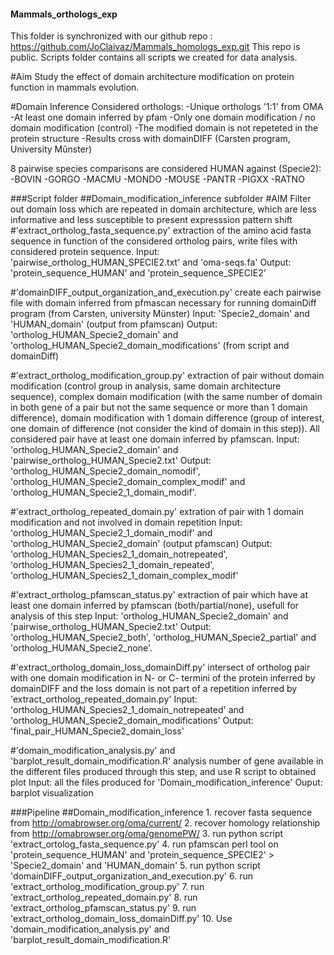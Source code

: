 #### Mammals_orthologs_exp
This folder is synchronized with our github repo : https://github.com/JoClaivaz/Mammals_homologs_exp.git
This repo is public.
Scripts folder contains all scripts we created for data analysis.

#Aim
Study the effect of domain architecture modification on protein function in mammals evolution.

#Domain Inference
Considered orthologs:
  -Unique orthologs '1:1' from OMA
  -At least one domain inferred by pfam
  -Only one domain modification / no domain modification (control)
  -The modified domain is not repeteted in the protein structure
  -Results cross with domainDIFF (Carsten program, University Mûnster)


8 pairwise species comparisons are considered HUMAN against (Specie2):
	-BOVIN
	-GORGO
	-MACMU
	-MONDO
	-MOUSE
	-PANTR
	-PIGXX
	-RATNO


###Script folder
##Domain_modification_inference subfolder
#AIM
Filter out domain loss which are repeated in domain architecture, which are less informative and less susceptible to present expresssion pattern shift
#'extract_ortholog_fasta_sequence.py'
extraction of the amino acid fasta sequence in function of the considered ortholog pairs, write files with considered protein sequence.
Input: 'pairwise_ortholog_HUMAN_SPECIE2.txt' and 'oma-seqs.fa'
Output: 'protein_sequence_HUMAN' and 'protein_sequence_SPECIE2'

#'domainDIFF_output_organization_and_execution.py'
create each pairwise file with domain inferred from pfmascan necessary for running domainDiff program (from Carsten, university Münster)
Input: 'Specie2_domain' and 'HUMAN_domain' (output from pfamscan)
Output: 'ortholog_HUMAN_Specie2_domain' and 'ortholog_HUMAN_Specie2_domain_modifications' (from script and domainDiff)

#'extract_ortholog_modification_group.py'
extraction of pair without domain modification (control group in analysis, same domain architecture sequence), complex domain modification (with the same number of domain in both gene of a pair but not the same sequence or more than 1 domain difference), domain modification with 1 domain difference (group of interest, one domain of difference (not consider the kind of domain in this step)). All considered pair have at least one domain inferred by pfamscan.
Input: 'ortholog_HUMAN_Specie2_domain' and 'pairwise_ortholog_HUMAN_Specie2.txt'
Output: 'ortholog_HUMAN_Specie2_domain_nomodif', 'ortholog_HUMAN_Specie2_domain_complex_modif' and 'ortholog_HUMAN_Specie2_1_domain_modif'.

#'extract_ortholog_repeated_domain.py'
extration of pair with 1 domain modification and not involved in domain repetition
Input: 'ortholog_HUMAN_Specie2_1_domain_modif' and 'ortholog_HUMAN_Specie2_domain' (output pfamscan)
Output: 'ortholog_HUMAN_Species2_1_domain_notrepeated', 'ortholog_HUMAN_Species2_1_domain_repeated', 'ortholog_HUMAN_Species2_1_domain_complex_modif'

#'extract_ortholog_pfamscan_status.py'
extraction of pair which have at least one domain inferred by pfamscan (both/partial/none), usefull for analysis of this step
Input: 'ortholog_HUMAN_Specie2_domain' and 'pairwise_ortholog_HUMAN_Specie2.txt'
Output: 'ortholog_HUMAN_Specie2_both', 'ortholog_HUMAN_Specie2_partial' and 'ortholog_HUMAN_Specie2_none'.

#'extract_ortholog_domain_loss_domainDiff.py'
intersect of ortholog pair with one domain modification in N- or C- termini of the protein inferred by domainDIFF and the loss domain is not part of a repetition inferred by 'extract_ortholog_repeated_domain.py'
Input: 'ortholog_HUMAN_Species2_1_domain_notrepeated' and 'ortholog_HUMAN_Specie2_domain_modifications'
Output: 'final_pair_HUMAN_Specie2_domain_loss'

#'domain_modification_analysis.py' and 'barplot_result_domain_modification.R'
analysis number of gene available in the different files produced through this step, and use R script to obtained plot
Input: all the files produced for 'Domain_modification_inference'
Ouput: barplot visualization

###Pipeline
##Domain_modification_inference
	1. recover fasta sequence from http://omabrowser.org/oma/current/
	2. recover homology relationship from http://omabrowser.org/oma/genomePW/ 
	3. run python script 'extract_ortolog_fasta_sequence.py'
	4. run pfamscan perl tool on 'protein_sequence_HUMAN' and 'protein_sequence_SPECIE2' > 'Specie2_domain' and 'HUMAN_domain'
	5. run python script 'domainDIFF_output_organization_and_execution.py'
	6. run 'extract_ortholog_modification_group.py'
	7. run 'extract_ortholog_repeated_domain.py'
	8. run 'extract_ortholog_pfamscan_status.py'
	9. run 'extract_ortholog_domain_loss_domainDiff.py'
	10. Use 'domain_modification_analysis.py' and 'barplot_result_domain_modification.R'